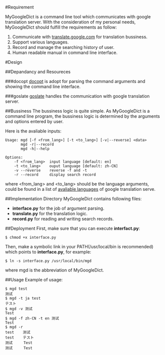 #Requirement

MyGoogleDict is a command line tool which communicates with google translation server. With the consideration of my personal needs, MyGoogleDict should fulfill the requirements as follow:

1. Communicate with [translate.google.com](translate.google.com) for translation bussiness.
1. Support various languages.
1. Record and manage the searching history of user.
1. Human readable manual in command line interface.

#Design

##Depandancy and Resoureces

###docopt
[docopt](https://github.com/docopt/docopt) is adopt for parsing the command arguments and showing the command line interface.

###goslate
[goslate](http://pythonhosted.org/goslate/) handles the communication with google translation server.


##Bussiness
The bussiness logic is quite simple. As MyGoogleDict is a command line program, the bussiness logic is determined by the arguments and options entered by user.

Here is the avaliable inputs:

	Usage: mgd [-f <from_lang>] [-t <to_lang>] [-v|--reverse] <data>
       	   mgd -r|--record
       	   mgd -h|--help

	Options:
    	-f <from_lang>  input language [default: en]
    	-t <to_lang>    ouput language [default: zh-CN]
    	-v --reverse    reverse -f and -t
    	-r --record     display search record
    	
where <from_lang> and <to_lang> should be the language arguments, could be found in a list of [avaliable languages](https://developers.google.com/translate/v2/using_rest#language-params) of google translation serve.

##Implementation
Directory MyGoogleDict contains following files:

* **interface.py** for the job of argument parsing.
* **translate.py** for the translation logic.
* **record.py** for reading and writing search records.


##Deployment
First, make sure that you can execute **interfact.py**:

	$ chmod +x interface.py

Then, make a symbolic link in your PATH(/usr/local/bin is recommended) which points to **interface.py**, for example:
	
	$ ln -s interface.py /usr/local/bin/mgd

where mgd is the abbreviation of MyGoogleDict.

##Usage
Example of usage:

	$ mgd test
	测试
	$ mgd -t ja test
	テスト
	$ mgd -v 测试
	Test
	$ mgd -f zh-CN -t en 测试
	Test
	$ mgd -r
	test	测试
	test	テスト
	测试	   Test
	测试	   Test
